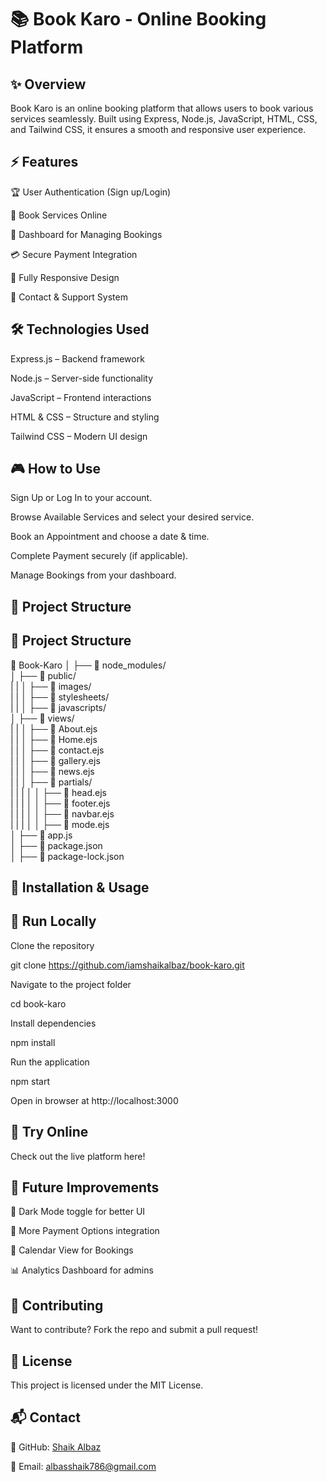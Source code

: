 # 📚 Book Karo - Online Booking Platform  

## ✨ Overview

Book Karo is an online booking platform that allows users to book various services seamlessly. Built using Express, Node.js, JavaScript, HTML, CSS, and Tailwind CSS, it ensures a smooth and responsive user experience.

## ⚡ Features

🏆 User Authentication (Sign up/Login)

📆 Book Services Online

📂 Dashboard for Managing Bookings

💳 Secure Payment Integration

📱 Fully Responsive Design

📧 Contact & Support System

## 🛠️ Technologies Used

Express.js – Backend framework

Node.js – Server-side functionality

JavaScript – Frontend interactions

HTML & CSS – Structure and styling

Tailwind CSS – Modern UI design

## 🎮 How to Use

Sign Up or Log In to your account.

Browse Available Services and select your desired service.

Book an Appointment and choose a date & time.

Complete Payment securely (if applicable).

Manage Bookings from your dashboard.


## 📂 Project Structure

## 📂 Project Structure

📁 Book-Karo
│
├── 📂 node_modules/        
│
├── 📂 public/               
|   |
│   ├── 📂 images/        
|   |
│   ├── 📂 stylesheets/     
|   |
│   ├── 📂 javascripts/     
│
├── 📂 views/               
|   |
│   ├── 📄 About.ejs       
|   |
│   ├── 📄 Home.ejs         
|   |
│   ├── 📄 contact.ejs      
|   |
│   ├── 📄 gallery.ejs   
|   |
│   ├── 📄 news.ejs        
|   |
│   ├── 📂 partials/       
|   |   |
│   │   ├── 📄 head.ejs     
|   |   |
│   │   ├── 📄 footer.ejs   
|   |   |
│   │   ├── 📄 navbar.ejs   
|   |   |
│   │   ├── 📄 mode.ejs    
│
├── 📄 app.js              
│
├── 📄 package.json       
│
├── 📄 package-lock.json   


## 🚀 Installation & Usage

## 🔹 Run Locally

Clone the repository

git clone https://github.com/iamshaikalbaz/book-karo.git

Navigate to the project folder

cd book-karo

Install dependencies

npm install

Run the application

npm start

Open in browser at http://localhost:3000

## 🔹 Try Online

Check out the live platform here!

## 🔮 Future Improvements

🌙 Dark Mode toggle for better UI

🔗 More Payment Options integration

📆 Calendar View for Bookings

📊 Analytics Dashboard for admins

## 🤝 Contributing

Want to contribute? Fork the repo and submit a pull request!

## 📝 License

This project is licensed under the MIT License.

## 📬 Contact

🔗 GitHub: [Shaik Albaz](https://github.com/iamshaikalbaz)

📧 Email: albasshaik786@gmail.com




